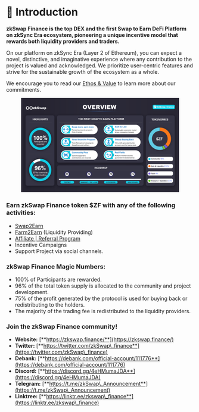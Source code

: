 # 👋 Introduction

**zkSwap Finance is the top DEX and the first Swap to Earn DeFi Platform on zkSync Era ecosystem, pioneering a unique incentive model that rewards both liquidity providers and traders.**

On our platform on zkSync Era (Layer 2 of Ethereum), you can expect a novel, distinctive, and imaginative experience where any contribution to the project is valued and acknowledged. We prioritize user-centric features and strive for the sustainable growth of the ecosystem as a whole.

We encourage you to read our [Ethos & Value](https://docs.zkswap.finance/resources/about-us) to learn more about our commitments.

<figure><img src=".gitbook/assets/zkSwap_Finance_Overview.jpg" alt=""><figcaption></figcaption></figure>

### Earn zkSwap Finance token $ZF with any of the following activities:

* [Swap2Earn](highlights/swap2earn.md)
* [Farm2Earn](highlights/incentive-farming-and-liquidity.md) (Liquidity Providing)
* [Affiliate | Referral Program](highlights/affiliate-or-referral-program.md)
* Incentive Campaigns
* Support Project via social channels.

### zkSwap Finance Magic Numbers:

* 100% of Participants are rewarded.
* 96% of the total token supply is allocated to the community and project development.
* 75% of the profit generated by the protocol is used for buying back or redistributing to the holders.
* The majority of the trading fee is redistributed to the liquidity providers.

### Join the zkSwap Finance community!

* **Website:** [**https://zkswap.finance/**](https://zkswap.finance/)
* **Twitter:** [**https://twitter.com/zkSwap\_finance**](https://twitter.com/zkSwap\_finance)
* **Debank:** [**https://debank.com/official-account/111776**](https://debank.com/official-account/111776)
* **Discord:** [**https://discord.gg/4eHMumaJDA**](https://discord.gg/4eHMumaJDA)
* **Telegram:** [**https://t.me/zkSwap\_Announcement**](https://t.me/zkSwap\_Announcement)
* **Linktree:** [**https://linktr.ee/zkswap\_finance**](https://linktr.ee/zkswap\_finance)

